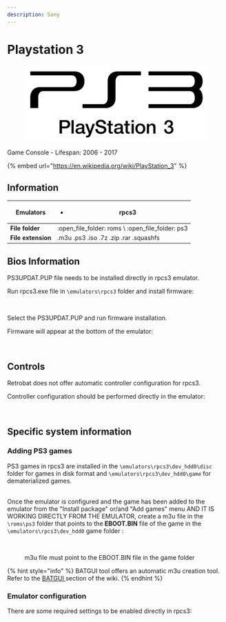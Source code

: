 ```yaml
---
description: Sony
---
```


# Playstation 3

<figure><img src="https://raw.githubusercontent.com/fabricecaruso/es-theme-carbon/5149a33eed46b2af638b06119397d4023b75131f/art/logos/ps3.svg" alt=""><figcaption></figcaption></figure>

Game Console - Lifespan: 2006 - 2017

{% embed url="https://en.wikipedia.org/wiki/PlayStation_3" %}

## Information

| **Emulators**      | <ul><li>rpcs3</li></ul>                              |
| ------------------ | ---------------------------------------------------- |
| **File folder**    | :open\_file\_folder: roms \ :open\_file\_folder: ps3 |
| **File extension** | .m3u .ps3 .iso .7z .zip .rar .squashfs               |

## Bios Information

PS3UPDAT.PUP file needs to be installed directly in rpcs3 emulator.

Run rpcs3.exe file in `\emulators\rpcs3` folder and install firmware:

<figure><img src="https://i.imgur.com/18HE0DC.png" alt=""><figcaption></figcaption></figure>

Select the PS3UPDAT.PUP and run firmware installation.

Firmware will appear at the bottom of the emulator:

<figure><img src="https://i.imgur.com/JFjxamH.png" alt=""><figcaption></figcaption></figure>

## Controls

Retrobat does not offer automatic controller configuration for rpcs3.

Controller configuration should be performed directly in the emulator:

<figure><img src="https://i.imgur.com/YoW67OI.png" alt=""><figcaption></figcaption></figure>

## Specific system information

### Adding PS3 games

PS3 games in rpcs3 are installed in the `\emulators\rpcs3\dev_hdd0\disc` folder for games in disk format and `\emulators\rpcs3\dev_hdd0\game` for dematerialized games.

\
Once the emulator is configured and the game has been added to the emulator from the "Install package" or/and "Add games" menu AND IT IS WORKING DIRECTLY FROM THE EMULATOR, create a m3u file in the `\roms\ps3` folder that points to the **EBOOT.BIN** file of the game in the `\emulators\rpcs3\dev_hdd0` game folder :&#x20;

<figure><img src="https://i.imgur.com/EGr0uq3.png" alt=""><figcaption><p>m3u file must point to the EBOOT.BIN file in the game folder</p></figcaption></figure>

{% hint style="info" %}
BATGUI tool offers an automatic m3u creation tool. Refer to the [BATGUI ](../../advanced-features/batgui.md)section of the wiki.
{% endhint %}

### Emulator configuration

There are some required settings to be enabled directly in rpcs3:

<figure><img src="https://i.imgur.com/Frjj2kY.png" alt=""><figcaption></figcaption></figure>
